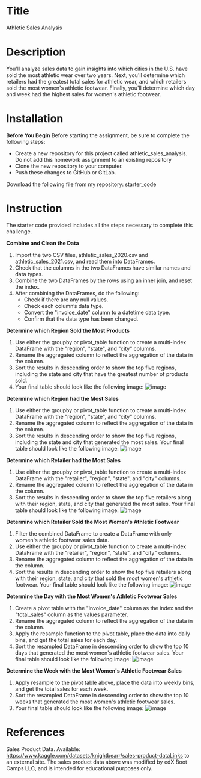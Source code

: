 # Title
Athletic Sales Analysis
# Description
You'll analyze sales data to gain insights into which cities in the U.S. have sold the most athletic wear over two years. 
Next, you'll determine which retailers had the greatest total sales for athletic wear, and which retailers sold the most women's athletic footwear. 
Finally, you'll determine which day and week had the highest sales for women's athletic footwear.
# Installation
**Before You Begin**
Before starting the assignment, be sure to complete the following steps:
  * Create a new repository for this project called athletic_sales_analysis. Do not add this homework assignment to an existing repository
  * Clone the new repository to your computer.
  * Push these changes to GitHub or GitLab.

Download the following file from my repository: starter_code
# Instruction
The starter code provided includes all the steps necessary to complete this challenge.

**Combine and Clean the Data**
 1. Import the two CSV files, athletic_sales_2020.csv and athletic_sales_2021.csv, and read them into DataFrames.
 2. Check that the columns in the two DataFrames have similar names and data types.
 3. Combine the two DataFrames by the rows using an inner join, and reset the index.
 4. After combining the DataFrames, do the following:
     * Check if there are any null values.
     * Check each column’s data type.
     * Convert the "invoice_date" column to a datetime data type.
     * Confirm that the data type has been changed.

**Determine which Region Sold the Most Products**
 1. Use either the groupby or pivot_table function to create a multi-index DataFrame with the "region", "state", and "city" columns.
 2. Rename the aggregated column to reflect the aggregation of the data in the column.
 3. Sort the results in descending order to show the top five regions, including the state and city that have the greatest number of products sold.
 4. Your final table should look like the following image:
    ![image](https://github.com/ReccaS/athletic_sales_analysis/assets/168928543/76821397-ddea-4cb2-87e7-d8546e92791f)

**Determine which Region had the Most Sales**
 1. Use either the groupby or pivot_table function to create a multi-index DataFrame with the "region", "state", and "city" columns.
 2. Rename the aggregated column to reflect the aggregation of the data in the column.
 3. Sort the results in descending order to show the top five regions, including the state and city that generated the most sales. Your final table should look like the following image:
    ![image](https://github.com/ReccaS/athletic_sales_analysis/assets/168928543/80e19da2-9a29-4eb9-a238-11be96167152)

**Determine which Retailer had the Most Sales**
 1. Use either the groupby or pivot_table function to create a multi-index DataFrame with the "retailer", "region", "state", and "city" columns.
 2. Rename the aggregated column to reflect the aggregation of the data in the column.
 3. Sort the results in descending order to show the top five retailers along with their region, state, and city that generated the most sales. Your final table should look like the following image:
    ![image](https://github.com/ReccaS/athletic_sales_analysis/assets/168928543/82000b19-46d5-4577-ac08-bc31b29a1c72)

**Determine which Retailer Sold the Most Women's Athletic Footwear**
 1. Filter the combined DataFrame to create a DataFrame with only women's athletic footwear sales data.
 2. Use either the groupby or pivot_table function to create a multi-index DataFrame with the "retailer", "region", "state", and "city" columns.
 3. Rename the aggregated column to reflect the aggregation of the data in the column.
 4. Sort the results in descending order to show the top five retailers along with their region, state, and city that sold the most women's athletic footwear. Your final table should look like the following image:
    ![image](https://github.com/ReccaS/athletic_sales_analysis/assets/168928543/f84ec714-e11d-4211-bbaa-187cb4137e2b)

**Determine the Day with the Most Women's Athletic Footwear Sales**
 1. Create a pivot table with the "invoice_date" column as the index and the "total_sales" column as the values parameter.
 2. Rename the aggregated column to reflect the aggregation of the data in the column.
 3. Apply the resample function to the pivot table, place the data into daily bins, and get the total sales for each day.
 4. Sort the resampled DataFrame in descending order to show the top 10 days that generated the most women's athletic footwear sales. Your final table should look like the following image:
    ![image](https://github.com/ReccaS/athletic_sales_analysis/assets/168928543/a45c9a7f-b3c6-4dad-841a-9e6d3dbde6c7)

**Determine the Week with the Most Women's Athletic Footwear Sales**
 1. Apply resample to the pivot table above, place the data into weekly bins, and get the total sales for each week.
 2. Sort the resampled DataFrame in descending order to show the top 10 weeks that generated the most women's athletic footwear sales.
 3.  Your final table should look like the following image:
    ![image](https://github.com/ReccaS/athletic_sales_analysis/assets/168928543/bc6f02b2-03ac-4846-9892-817ce0969c83)
     
# References
Sales Product Data. Available: https://www.kaggle.com/datasets/knightbearr/sales-product-dataLinks to an external site.
The sales product data above was modified by edX Boot Camps LLC, and is intended for educational purposes only.


